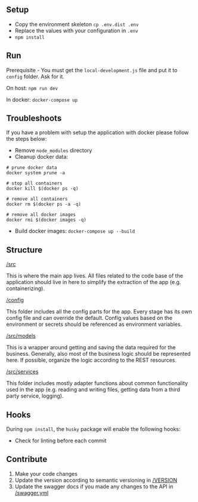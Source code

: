## Setup

* Copy the environment skeleton `cp .env.dist .env`
* Replace the values with your configuration in `.env`
* `npm install`

## Run

Prerequisite - You must get the `local-development.js` file and put it to `config` folder. Ask for it.

On host: `npm run dev`

In docker: `docker-compose up`

## Troubleshoots

If you have a problem with setup the application with docker please follow the steps below:

* Remove `node_modules` directory
* Cleanup docker data:

```
# prune docker data
docker system prune -a

# stop all containers
docker kill $(docker ps -q)

# remove all containers
docker rm $(docker ps -a -q)

# remove all docker images
docker rmi $(docker images -q)
```

* Build docker images: `docker-compose up --build`


## Structure

[/src](/src)

This is where the main app lives. All files related to the code base of the application should live in here to simplify the extraction of the app (e.g. containerizing).

[/config](/config)

This folder includes all the config parts for the app. Every stage has its own config file and can override the default. Config values based on the environment or secrets should be referenced as environment variables.

[/src/models](/src/models)

This is a wrapper around getting and saving the data required for the business. Generally, also most of the business logic should be represented here. If possible, organize the logic according to the REST resources.

[/src/services](/src/services)

This folder includes mostly adapter functions about common functionality used in the app (e.g. reading and writing files, getting data from a third party service, logging).

## Hooks

During `npm install`, the `husky` package will enable the following hooks:

* Check for linting before each commit

## Contribute

1. Make your code changes
2. Update the version according to semantic versioning in [/VERSION](/VERSION)
3. Update the swagger docs if you made any changes to the API in [/swagger.yml](/swagger.yml)
